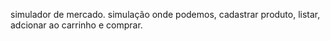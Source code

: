 simulador de mercado.
simulação onde podemos, cadastrar produto, listar, adcionar ao carrinho e comprar.